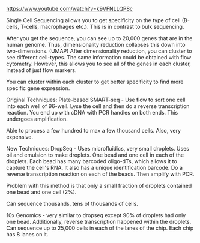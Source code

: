 https://www.youtube.com/watch?v=k9VFNLLQP8c

Single Cell Sequencing allows you to get specificity on the type of cell (B-cells, T-cells, macrophages etc.). This is in contrast to bulk sequencing. 

After you get the sequence, you can see up to 20,000 genes that are in the human genome.
	Thus, dimensionality reduction collapses this down into two-dimensions. (UMAP)
		After dimensionality reduction, you can cluster to see different cell-types. 
			The same information could be obtained with flow cytometry. However, this allows you to see all of the genes in each cluster, instead of just flow markers. 

You can cluster within each cluster to get better specificity to find more specific gene expression. 

Original Techniques: 
Plate-based SMART-seq - Use flow to sort one cell into each well of 96-well. Lyse the cell and then do a reverse transcription reaction. You end up with cDNA with PCR handles on both ends. This undergoes amplification.

Able to process a few hundred to max a few thousand cells. Also, very expensive. 

New Techniques:
DropSeq - Uses microfluidics, very small droplets. Uses oil and emulsion to make droplets. One bead and one cell in each of the droplets. Each bead has many barcoded oligo-dTs, which allows it to capture the cell's RNA. It also has a unique identification barcode. Do a reverse transcription reaction on each of the beads. Then amplify with PCR. 

Problem with this method is that only a small fraction of droplets contained one bead and one cell (2%).

Can sequence thousands, tens of thousands of cells. 

10x Genomics - very similar to dropseq except 90% of droplets had only one bead. Additionally, reverse transcription happened within the droplets. Can sequence up to 25,000 cells in each of the lanes of the chip. Each chip has 8 lanes on it. 





